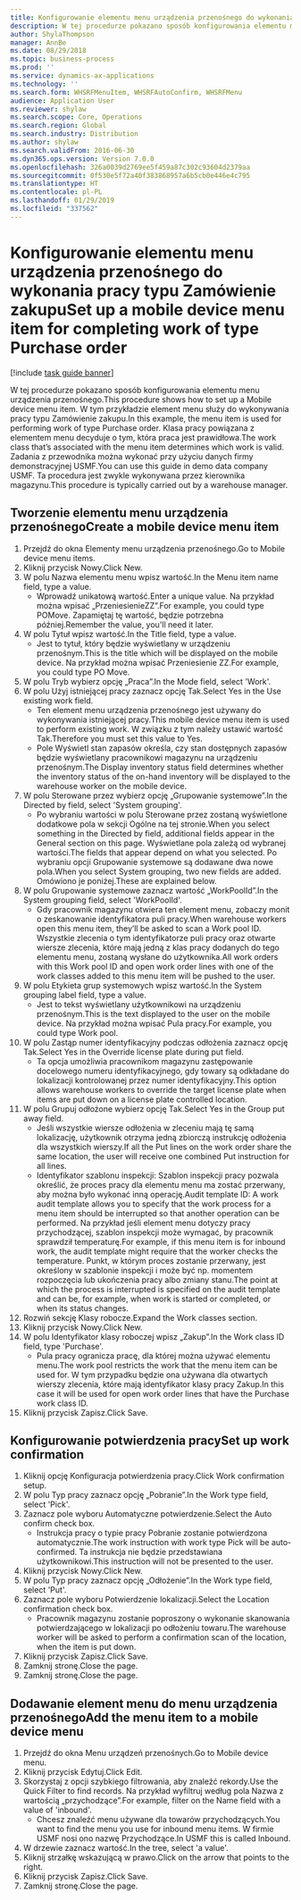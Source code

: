 ```yaml
---
title: Konfigurowanie elementu menu urządzenia przenośnego do wykonania pracy typu Zamówienie zakupu
description: W tej procedurze pokazano sposób konfigurowania elementu menu urządzenia przenośnego.
author: ShylaThompson
manager: AnnBe
ms.date: 08/29/2018
ms.topic: business-process
ms.prod: ''
ms.service: dynamics-ax-applications
ms.technology: ''
ms.search.form: WHSRFMenuItem, WHSRFAutoConfirm, WHSRFMenu
audience: Application User
ms.reviewer: shylaw
ms.search.scope: Core, Operations
ms.search.region: Global
ms.search.industry: Distribution
ms.author: shylaw
ms.search.validFrom: 2016-06-30
ms.dyn365.ops.version: Version 7.0.0
ms.openlocfilehash: 326a0039d2769ee5f459a87c302c93604d2379aa
ms.sourcegitcommit: 0f530e5f72a40f383868957a6b5cb0e446e4c795
ms.translationtype: HT
ms.contentlocale: pl-PL
ms.lasthandoff: 01/29/2019
ms.locfileid: "337562"
---
```

# <a name="set-up-a-mobile-device-menu-item-for-completing-work-of-type-purchase-order"></a><span data-ttu-id="518d9-103">Konfigurowanie elementu menu urządzenia przenośnego do wykonania pracy typu Zamówienie zakupu</span><span class="sxs-lookup"><span data-stu-id="518d9-103">Set up a mobile device menu item for completing work of type Purchase order</span></span>

[!include [task guide banner](../../includes/task-guide-banner.md)]

<span data-ttu-id="518d9-104">W tej procedurze pokazano sposób konfigurowania elementu menu urządzenia przenośnego.</span><span class="sxs-lookup"><span data-stu-id="518d9-104">This procedure shows how to set up a Mobile device menu item.</span></span> <span data-ttu-id="518d9-105">W tym przykładzie element menu służy do wykonywania pracy typu Zamówienie zakupu.</span><span class="sxs-lookup"><span data-stu-id="518d9-105">In this example, the menu item is used for performing work of type Purchase order.</span></span> <span data-ttu-id="518d9-106">Klasa pracy powiązana z elementem menu decyduje o tym, która praca jest prawidłowa.</span><span class="sxs-lookup"><span data-stu-id="518d9-106">The work class that’s associated with the menu item determines which work is valid.</span></span> <span data-ttu-id="518d9-107">Zadania z przewodnika można wykonać przy użyciu danych firmy demonstracyjnej USMF.</span><span class="sxs-lookup"><span data-stu-id="518d9-107">You can use this guide in demo data company USMF.</span></span> <span data-ttu-id="518d9-108">Ta procedura jest zwykle wykonywana przez kierownika magazynu.</span><span class="sxs-lookup"><span data-stu-id="518d9-108">This procedure is typically carried out by a warehouse manager.</span></span>


## <a name="create-a-mobile-device-menu-item"></a><span data-ttu-id="518d9-109">Tworzenie elementu menu urządzenia przenośnego</span><span class="sxs-lookup"><span data-stu-id="518d9-109">Create a mobile device menu item</span></span>
1. <span data-ttu-id="518d9-110">Przejdź do okna Elementy menu urządzenia przenośnego.</span><span class="sxs-lookup"><span data-stu-id="518d9-110">Go to Mobile device menu items.</span></span>
2. <span data-ttu-id="518d9-111">Kliknij przycisk Nowy.</span><span class="sxs-lookup"><span data-stu-id="518d9-111">Click New.</span></span>
3. <span data-ttu-id="518d9-112">W polu Nazwa elementu menu wpisz wartość.</span><span class="sxs-lookup"><span data-stu-id="518d9-112">In the Menu item name field, type a value.</span></span>
    * <span data-ttu-id="518d9-113">Wprowadź unikatową wartość.</span><span class="sxs-lookup"><span data-stu-id="518d9-113">Enter a unique value.</span></span> <span data-ttu-id="518d9-114">Na przykład można wpisać „PrzeniesienieZZ”.</span><span class="sxs-lookup"><span data-stu-id="518d9-114">For example, you could type POMove.</span></span> <span data-ttu-id="518d9-115">Zapamiętaj tę wartość, będzie potrzebna później.</span><span class="sxs-lookup"><span data-stu-id="518d9-115">Remember the value, you'll need it later.</span></span>  
4. <span data-ttu-id="518d9-116">W polu Tytuł wpisz wartość.</span><span class="sxs-lookup"><span data-stu-id="518d9-116">In the Title field, type a value.</span></span>
    * <span data-ttu-id="518d9-117">Jest to tytuł, który będzie wyświetlany w urządzeniu przenośnym.</span><span class="sxs-lookup"><span data-stu-id="518d9-117">This is the title which will be displayed on the mobile device.</span></span> <span data-ttu-id="518d9-118">Na przykład można wpisać Przeniesienie ZZ.</span><span class="sxs-lookup"><span data-stu-id="518d9-118">For example, you could type PO Move.</span></span>  
5. <span data-ttu-id="518d9-119">W polu Tryb wybierz opcję „Praca”.</span><span class="sxs-lookup"><span data-stu-id="518d9-119">In the Mode field, select 'Work'.</span></span>
6. <span data-ttu-id="518d9-120">W polu Użyj istniejącej pracy zaznacz opcję Tak.</span><span class="sxs-lookup"><span data-stu-id="518d9-120">Select Yes in the Use existing work field.</span></span>
    * <span data-ttu-id="518d9-121">Ten element menu urządzenia przenośnego jest używany do wykonywania istniejącej pracy.</span><span class="sxs-lookup"><span data-stu-id="518d9-121">This mobile device menu item is used to perform existing work.</span></span> <span data-ttu-id="518d9-122">W związku z tym należy ustawić wartość Tak.</span><span class="sxs-lookup"><span data-stu-id="518d9-122">Therefore you must set this value to Yes.</span></span>  
    * <span data-ttu-id="518d9-123">Pole Wyświetl stan zapasów określa, czy stan dostępnych zapasów będzie wyświetlany pracownikowi magazynu na urządzeniu przenośnym.</span><span class="sxs-lookup"><span data-stu-id="518d9-123">The Display inventory status field determines whether the inventory status of the on-hand inventory will be displayed to the warehouse worker on the mobile device.</span></span>  
7. <span data-ttu-id="518d9-124">W polu Sterowane przez wybierz opcję „Grupowanie systemowe”.</span><span class="sxs-lookup"><span data-stu-id="518d9-124">In the Directed by field, select 'System grouping'.</span></span>
    * <span data-ttu-id="518d9-125">Po wybraniu wartości w polu Sterowane przez zostaną wyświetlone dodatkowe pola w sekcji Ogólne na tej stronie.</span><span class="sxs-lookup"><span data-stu-id="518d9-125">When you select something in the Directed by field, additional fields appear in the General section on this page.</span></span> <span data-ttu-id="518d9-126">Wyświetlane pola zależą od wybranej wartości.</span><span class="sxs-lookup"><span data-stu-id="518d9-126">The fields that appear depend on what you selected.</span></span> <span data-ttu-id="518d9-127">Po wybraniu opcji Grupowanie systemowe są dodawane dwa nowe pola.</span><span class="sxs-lookup"><span data-stu-id="518d9-127">When you select System grouping, two new fields are added.</span></span> <span data-ttu-id="518d9-128">Omówiono je poniżej.</span><span class="sxs-lookup"><span data-stu-id="518d9-128">These are explained below.</span></span>  
8. <span data-ttu-id="518d9-129">W polu Grupowanie systemowe zaznacz wartość „WorkPoolId”.</span><span class="sxs-lookup"><span data-stu-id="518d9-129">In the System grouping field, select 'WorkPoolId'.</span></span>
    * <span data-ttu-id="518d9-130">Gdy pracownik magazynu otwiera ten element menu, zobaczy monit o zeskanowanie identyfikatora puli pracy.</span><span class="sxs-lookup"><span data-stu-id="518d9-130">When warehouse workers open this menu item, they’ll be asked to scan a Work pool ID.</span></span> <span data-ttu-id="518d9-131">Wszystkie zlecenia o tym identyfikatorze puli pracy oraz otwarte wiersze zlecenia, które mają jedną z klas pracy dodanych do tego elementu menu, zostaną wysłane do użytkownika.</span><span class="sxs-lookup"><span data-stu-id="518d9-131">All work orders with this Work pool ID and open work order lines with one of the work classes added to this menu item will be pushed to the user.</span></span>  
9. <span data-ttu-id="518d9-132">W polu Etykieta grup systemowych wpisz wartość.</span><span class="sxs-lookup"><span data-stu-id="518d9-132">In the System grouping label field, type a value.</span></span>
    * <span data-ttu-id="518d9-133">Jest to tekst wyświetlany użytkownikowi na urządzeniu przenośnym.</span><span class="sxs-lookup"><span data-stu-id="518d9-133">This is the text displayed to the user on the mobile device.</span></span> <span data-ttu-id="518d9-134">Na przykład można wpisać Pula pracy.</span><span class="sxs-lookup"><span data-stu-id="518d9-134">For example, you could type Work pool.</span></span>  
10. <span data-ttu-id="518d9-135">W polu Zastąp numer identyfikacyjny podczas odłożenia zaznacz opcję Tak.</span><span class="sxs-lookup"><span data-stu-id="518d9-135">Select Yes in the Override license plate during put field.</span></span>
    * <span data-ttu-id="518d9-136">Ta opcja umożliwia pracownikom magazynu zastępowanie docelowego numeru identyfikacyjnego, gdy towary są odkładane do lokalizacji kontrolowanej przez numer identyfikacyjny.</span><span class="sxs-lookup"><span data-stu-id="518d9-136">This option allows warehouse workers to override the target license plate when items are put down on a license plate controlled location.</span></span>  
11. <span data-ttu-id="518d9-137">W polu Grupuj odłożone wybierz opcję Tak.</span><span class="sxs-lookup"><span data-stu-id="518d9-137">Select Yes in the Group put away field.</span></span>
    * <span data-ttu-id="518d9-138">Jeśli wszystkie wiersze odłożenia w zleceniu mają tę samą lokalizację, użytkownik otrzyma jedną zbiorczą instrukcję odłożenia dla wszystkich wierszy.</span><span class="sxs-lookup"><span data-stu-id="518d9-138">If all the Put lines on the work order share the same location, the user will receive one combined Put instruction for all lines.</span></span>  
    * <span data-ttu-id="518d9-139">Identyfikator szablonu inspekcji: Szablon inspekcji pracy pozwala określić, że proces pracy dla elementu menu ma zostać przerwany, aby można było wykonać inną operację.</span><span class="sxs-lookup"><span data-stu-id="518d9-139">Audit template ID: A work audit template allows you to specify that the work process for a menu item should be interrupted so that another operation can be performed.</span></span> <span data-ttu-id="518d9-140">Na przykład jeśli element menu dotyczy pracy przychodzącej, szablon inspekcji może wymagać, by pracownik sprawdził temperaturę.</span><span class="sxs-lookup"><span data-stu-id="518d9-140">For example, if this menu item is for inbound work, the audit template might require that the worker checks the temperature.</span></span> <span data-ttu-id="518d9-141">Punkt, w którym proces zostanie przerwany, jest określony w szablonie inspekcji i może być np. momentem rozpoczęcia lub ukończenia pracy albo zmiany stanu.</span><span class="sxs-lookup"><span data-stu-id="518d9-141">The point at which the process is interrupted is specified on the audit template and can be, for example, when work is started or completed, or when its status changes.</span></span>  
12. <span data-ttu-id="518d9-142">Rozwiń sekcję Klasy robocze.</span><span class="sxs-lookup"><span data-stu-id="518d9-142">Expand the Work classes section.</span></span>
13. <span data-ttu-id="518d9-143">Kliknij przycisk Nowy.</span><span class="sxs-lookup"><span data-stu-id="518d9-143">Click New.</span></span>
14. <span data-ttu-id="518d9-144">W polu Identyfikator klasy roboczej wpisz „Zakup”.</span><span class="sxs-lookup"><span data-stu-id="518d9-144">In the Work class ID field, type 'Purchase'.</span></span>
    * <span data-ttu-id="518d9-145">Pula pracy ogranicza pracę, dla której można używać elementu menu.</span><span class="sxs-lookup"><span data-stu-id="518d9-145">The work pool restricts the work that the menu item can be used for.</span></span> <span data-ttu-id="518d9-146">W tym przypadku będzie ona używana dla otwartych wierszy zlecenia, które mają identyfikator klasy pracy Zakup.</span><span class="sxs-lookup"><span data-stu-id="518d9-146">In this case it will be used for open work order lines that have the Purchase work class ID.</span></span>  
15. <span data-ttu-id="518d9-147">Kliknij przycisk Zapisz.</span><span class="sxs-lookup"><span data-stu-id="518d9-147">Click Save.</span></span>

## <a name="set-up-work-confirmation"></a><span data-ttu-id="518d9-148">Konfigurowanie potwierdzenia pracy</span><span class="sxs-lookup"><span data-stu-id="518d9-148">Set up work confirmation</span></span>
1. <span data-ttu-id="518d9-149">Kliknij opcję Konfiguracja potwierdzenia pracy.</span><span class="sxs-lookup"><span data-stu-id="518d9-149">Click Work confirmation setup.</span></span>
2. <span data-ttu-id="518d9-150">W polu Typ pracy zaznacz opcję „Pobranie”.</span><span class="sxs-lookup"><span data-stu-id="518d9-150">In the Work type field, select 'Pick'.</span></span>
3. <span data-ttu-id="518d9-151">Zaznacz pole wyboru Automatyczne potwierdzenie.</span><span class="sxs-lookup"><span data-stu-id="518d9-151">Select the Auto confirm check box.</span></span>
    * <span data-ttu-id="518d9-152">Instrukcja pracy o typie pracy Pobranie zostanie potwierdzona automatycznie.</span><span class="sxs-lookup"><span data-stu-id="518d9-152">The work instruction with work type Pick will be auto-confirmed.</span></span> <span data-ttu-id="518d9-153">Ta instrukcja nie będzie przedstawiana użytkownikowi.</span><span class="sxs-lookup"><span data-stu-id="518d9-153">This instruction will not be presented to the user.</span></span>  
4. <span data-ttu-id="518d9-154">Kliknij przycisk Nowy.</span><span class="sxs-lookup"><span data-stu-id="518d9-154">Click New.</span></span>
5. <span data-ttu-id="518d9-155">W polu Typ pracy zaznacz opcję „Odłożenie”.</span><span class="sxs-lookup"><span data-stu-id="518d9-155">In the Work type field, select 'Put'.</span></span>
6. <span data-ttu-id="518d9-156">Zaznacz pole wyboru Potwierdzenie lokalizacji.</span><span class="sxs-lookup"><span data-stu-id="518d9-156">Select the Location confirmation check box.</span></span>
    * <span data-ttu-id="518d9-157">Pracownik magazynu zostanie poproszony o wykonanie skanowania potwierdzającego w lokalizacji po odłożeniu towaru.</span><span class="sxs-lookup"><span data-stu-id="518d9-157">The warehouse worker will be asked to perform a confirmation scan of the location, when the item is put down.</span></span>  
7. <span data-ttu-id="518d9-158">Kliknij przycisk Zapisz.</span><span class="sxs-lookup"><span data-stu-id="518d9-158">Click Save.</span></span>
8. <span data-ttu-id="518d9-159">Zamknij stronę.</span><span class="sxs-lookup"><span data-stu-id="518d9-159">Close the page.</span></span>
9. <span data-ttu-id="518d9-160">Zamknij stronę.</span><span class="sxs-lookup"><span data-stu-id="518d9-160">Close the page.</span></span>

## <a name="add-the-menu-item-to-a-mobile-device-menu"></a><span data-ttu-id="518d9-161">Dodawanie element menu do menu urządzenia przenośnego</span><span class="sxs-lookup"><span data-stu-id="518d9-161">Add the menu item to a mobile device menu</span></span>
1. <span data-ttu-id="518d9-162">Przejdź do okna Menu urządzeń przenośnych.</span><span class="sxs-lookup"><span data-stu-id="518d9-162">Go to Mobile device menu.</span></span>
2. <span data-ttu-id="518d9-163">Kliknij przycisk Edytuj.</span><span class="sxs-lookup"><span data-stu-id="518d9-163">Click Edit.</span></span>
3. <span data-ttu-id="518d9-164">Skorzystaj z opcji szybkiego filtrowania, aby znaleźć rekordy.</span><span class="sxs-lookup"><span data-stu-id="518d9-164">Use the Quick Filter to find records.</span></span> <span data-ttu-id="518d9-165">Na przykład wyfiltruj według pola Nazwa z wartością „przychodzące”.</span><span class="sxs-lookup"><span data-stu-id="518d9-165">For example, filter on the Name field with a value of 'inbound'.</span></span>
    * <span data-ttu-id="518d9-166">Chcesz znaleźć menu używane dla towarów przychodzących.</span><span class="sxs-lookup"><span data-stu-id="518d9-166">You want to find the menu you use for inbound menu items.</span></span> <span data-ttu-id="518d9-167">W firmie USMF nosi ono nazwę Przychodzące.</span><span class="sxs-lookup"><span data-stu-id="518d9-167">In USMF this is called Inbound.</span></span>  
4. <span data-ttu-id="518d9-168">W drzewie zaznacz wartość.</span><span class="sxs-lookup"><span data-stu-id="518d9-168">In the tree, select 'a value'.</span></span>
5. <span data-ttu-id="518d9-169">Kliknij strzałkę wskazującą w prawo.</span><span class="sxs-lookup"><span data-stu-id="518d9-169">Click on the arrow that points to the right.</span></span>
6. <span data-ttu-id="518d9-170">Kliknij przycisk Zapisz.</span><span class="sxs-lookup"><span data-stu-id="518d9-170">Click Save.</span></span>
7. <span data-ttu-id="518d9-171">Zamknij stronę.</span><span class="sxs-lookup"><span data-stu-id="518d9-171">Close the page.</span></span>

